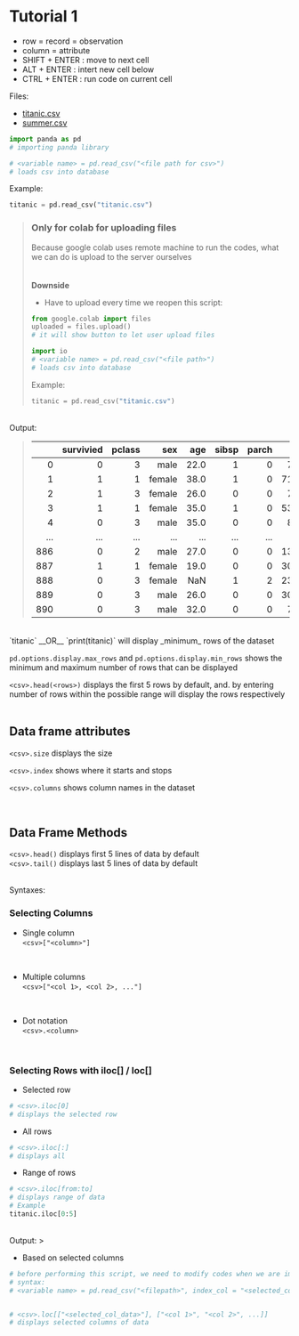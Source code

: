 # __Tutorial 1__

- row = record = observation
- column = attribute
- SHIFT + ENTER : move to next cell
- ALT + ENTER : intert new cell below
- CTRL + ENTER : run code on current cell

Files:  
- [titanic.csv](https://github.com/m4karoni/Tutorial-Intro-to-DS/files/7939155/titanic.csv)
- [summer.csv](https://github.com/m4karoni/Tutorial-Intro-to-DS/files/7939153/summer.csv)

``` python
import panda as pd
# importing panda library

# <variable name> = pd.read_csv("<file path for csv>")
# loads csv into database
```
  
Example:
``` python
titanic = pd.read_csv("titanic.csv")
```
  
> ### __Only for colab for uploading files__  
> Because google colab uses remote machine to run the codes, what we can do is upload to the server ourselves  
> <br>  
> __Downside__
> - Have to upload every time we reopen this script:
> 
> ``` python
> from google.colab import files
> uploaded = files.upload()
> # it will show button to let user upload files
> 
> import io
> # <variable name> = pd.read_csv("<file path>")
> # loads csv into database
> ```
>
> Example:
> ``` python
> titanic = pd.read_csv("titanic.csv")
> ```
  
<br>  
Output:  
  
> ||survivied|pclass|sex|age|sibsp|parch|fare|embarked|deck|
> |-:|-:|-:|-:|-:|-:|-:|-:|-:|-:|
> |0|0|3|male|22.0|1|0|7.2500|S|NaN|
> |1|1|1|female|38.0|1|0|71.2833|C|C|
> |2|1|3|female|26.0|0|0|7.9250|S|NaN|
> |3|1|1|female|35.0|1|0|53.1000|S|C|
> |4|0|3|male|35.0|0|0|8.0500|S|NaN|
> |...|...|...|...|...|...|...|...|...|...|
> |886|0|2|male|27.0|0|0|13.0000|S|NaN|
> |887|1|1|female|19.0|0|0|30.0000|S|B|
> |888|0|3|female|NaN|1|2|23.4500|S|NaN|
> |889|0|3|male|26.0|0|0|30.0000|C|C|
> |890|0|3|male|32.0|0|0|7.7500|Q|NaN|  
 <br>  
`titanic` __OR__ `print(titanic)` will display _minimum_ rows of the dataset  
  
`pd.options.display.max_rows` and `pd.options.display.min_rows` shows the minimum and maximum number of rows that can be displayed  
  
`<csv>.head(<rows>)` displays the first 5 rows by default, and. by entering number of rows within the possible range will display the rows respectively  
<br>  
  
## __Data frame attributes__
`<csv>.size` displays the size
  
`<csv>.index` shows where it starts and stops
  
`<csv>.columns` shows column names in the dataset
  
<br>  
  
## __Data Frame Methods__
`<csv>.head()` displays first 5 lines of data by default  
`<csv>.tail()` displays last 5 lines of data by default  
  
<br>  
Syntaxes:  
<br>  
  
### __Selecting Columns__
- Single column  
`<csv>["<column>"]`  
<br>  
  
- Multiple columns  
`<csv>["<col 1>, <col 2>, ..."]`  
<br>  
  
- Dot notation  
`<csv>.<column>`  
<br>  
  
### __Selecting Rows with iloc[] / loc[]__
- Selected row
``` python
# <csv>.iloc[0]
# displays the selected row
```  
  
- All rows
``` python
# <csv>.iloc[:]
# displays all
```  

- Range of rows
``` python
# <csv>.iloc[from:to]
# displays range of data
# Example
titanic.iloc[0:5]
```  
<br>  
Output:  
> 
  
- Based on selected columns
``` python
# before performing this script, we need to modify codes when we are importing csv file as below
# syntax:
# <variable name> = pd.read_csv("<filepath>", index_col = "<selected_col>")


# <csv>.loc[["<selected_col_data>"], ["<col 1>", "<col 2>", ...]]
# displays selected columns of data
```
